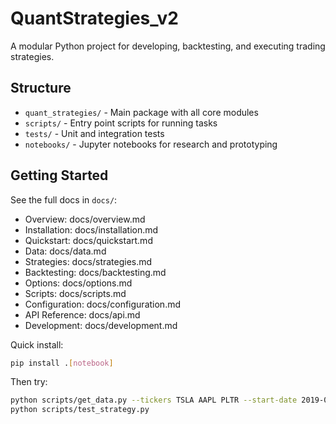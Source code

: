 # QuantStrategies_v2

A modular Python project for developing, backtesting, and executing trading strategies.

## Structure

- `quant_strategies/` - Main package with all core modules
- `scripts/` - Entry point scripts for running tasks
- `tests/` - Unit and integration tests
- `notebooks/` - Jupyter notebooks for research and prototyping

## Getting Started

See the full docs in `docs/`:

- Overview: docs/overview.md
- Installation: docs/installation.md
- Quickstart: docs/quickstart.md
- Data: docs/data.md
- Strategies: docs/strategies.md
- Backtesting: docs/backtesting.md
- Options: docs/options.md
- Scripts: docs/scripts.md
- Configuration: docs/configuration.md
- API Reference: docs/api.md
- Development: docs/development.md

Quick install:

```bash
pip install .[notebook]
```

Then try:

```bash
python scripts/get_data.py --tickers TSLA AAPL PLTR --start-date 2019-01-01 --data-dir data
python scripts/test_strategy.py
```